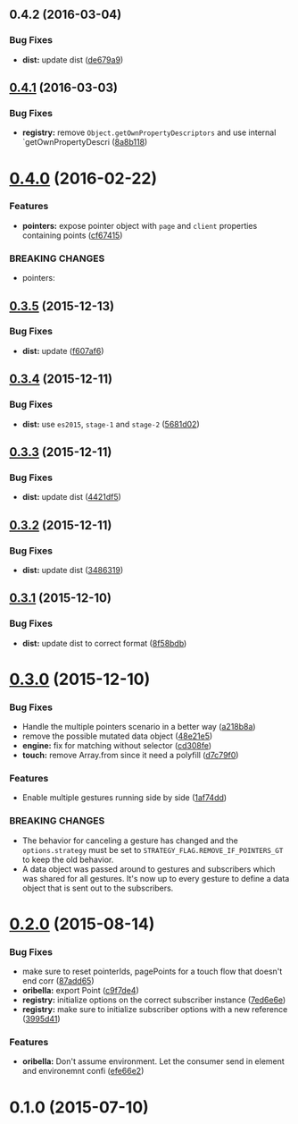 <a name="0.4.2"></a>
## 0.4.2 (2016-03-04)


### Bug Fixes

* **dist:** update dist ([de679a9](https://github.com/oribella/framework/commit/de679a9))



<a name="0.4.1"></a>
## [0.4.1](https://github.com/oribella/framework/compare/8a8b118...v0.4.1) (2016-03-03)


### Bug Fixes

* **registry:** remove `Object.getOwnPropertyDescriptors` and use internal `getOwnPropertyDescri ([8a8b118](https://github.com/oribella/framework/commit/8a8b118))



<a name="0.4.0"></a>
# [0.4.0](https://github.com/oribella/framework/compare/cf67415...v0.4.0) (2016-02-22)


### Features

* **pointers:** expose pointer object with `page` and `client` properties containing points ([cf67415](https://github.com/oribella/framework/commit/cf67415))


### BREAKING CHANGES

* pointers: 



<a name="0.3.5"></a>
## [0.3.5](https://github.com/oribella/framework/compare/f607af6...v0.3.5) (2015-12-13)


### Bug Fixes

* **dist:** update ([f607af6](https://github.com/oribella/framework/commit/f607af6))



<a name="0.3.4"></a>
## [0.3.4](https://github.com/oribella/framework/compare/5681d02...v0.3.4) (2015-12-11)


### Bug Fixes

* **dist:** use `es2015`, `stage-1` and `stage-2` ([5681d02](https://github.com/oribella/framework/commit/5681d02))



<a name="0.3.3"></a>
## [0.3.3](https://github.com/oribella/framework/compare/4421df5...v0.3.3) (2015-12-11)


### Bug Fixes

* **dist:** update dist ([4421df5](https://github.com/oribella/framework/commit/4421df5))



<a name="0.3.2"></a>
## [0.3.2](https://github.com/oribella/framework/compare/3486319...v0.3.2) (2015-12-11)


### Bug Fixes

* **dist:** update dist ([3486319](https://github.com/oribella/framework/commit/3486319))



<a name="0.3.1"></a>
## [0.3.1](https://github.com/oribella/framework/compare/8f58bdb...v0.3.1) (2015-12-10)


### Bug Fixes

* **dist:** update dist to correct format ([8f58bdb](https://github.com/oribella/framework/commit/8f58bdb))



<a name="0.3.0"></a>
# [0.3.0](https://github.com/oribella/framework/compare/48e21e5...v0.3.0) (2015-12-10)


### Bug Fixes

* Handle the multiple pointers scenario in a better way ([a218b8a](https://github.com/oribella/framework/commit/a218b8a))
* remove the possible mutated data object ([48e21e5](https://github.com/oribella/framework/commit/48e21e5))
* **engine:** fix for matching without selector ([cd308fe](https://github.com/oribella/framework/commit/cd308fe))
* **touch:** remove Array.from since it need a polyfill ([d7c79f0](https://github.com/oribella/framework/commit/d7c79f0))

### Features

* Enable multiple gestures running side by side ([1af74dd](https://github.com/oribella/framework/commit/1af74dd))


### BREAKING CHANGES

* The behavior for canceling a gesture has changed and the
`options.strategy` must be set to `STRATEGY_FLAG.REMOVE_IF_POINTERS_GT` to keep
the old behavior.
* A data object was passed around to gestures and subscribers
which was shared for all gestures. It's now up to every gesture to define a data
object that is sent out to the subscribers.



<a name="0.2.0"></a>
# [0.2.0](https://github.com/oribella/framework/compare/efe66e2...v0.2.0) (2015-08-14)


### Bug Fixes

* make sure to reset pointerIds, pagePoints for a touch flow that doesn't end corr ([87add65](https://github.com/oribella/framework/commit/87add65))
* **oribella:** export Point ([c9f7de4](https://github.com/oribella/framework/commit/c9f7de4))
* **registry:** initialize options on the correct subscriber instance ([7ed6e6e](https://github.com/oribella/framework/commit/7ed6e6e))
* **registry:** make sure to initialize subscriber options with a new reference ([3995d41](https://github.com/oribella/framework/commit/3995d41))

### Features

* **oribella:** Don't assume environment. Let the consumer send in element and environemnt confi ([efe66e2](https://github.com/oribella/framework/commit/efe66e2))



<a name="0.1.0"></a>
# 0.1.0 (2015-07-10)




